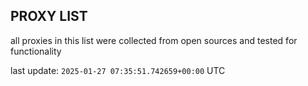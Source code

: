 ## PROXY LIST

all proxies in this list were collected from open sources and tested for functionality

last update: `2025-01-27 07:35:51.742659+00:00` UTC
